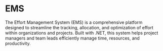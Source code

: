 # EMS
The Effort Management System (EMS) is a comprehensive platform designed to streamline the tracking, allocation, and optimization of effort within organizations and projects. Built with .NET, this system helps project managers and team leads efficiently manage time, resources, and productivity.
